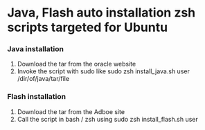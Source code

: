 Java, Flash auto installation zsh scripts targeted for Ubuntu
=========================================================

### Java installation
1. Download the tar from the oracle website
2. Invoke the script with sudo like 
 sudo zsh install_java.sh user /dir/of/java/tar/file

### Flash installation
1. Download the tar from the Adboe site
2. Call the script in bash / zsh using
  sudo zsh install_flash.sh user


